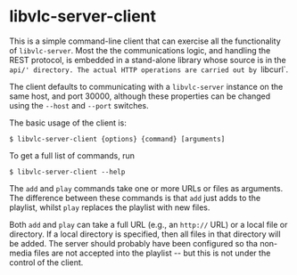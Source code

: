 # libvlc-server-client

This is a simple command-line client that can exercise all the functionality
of `libvlc-server`. Most the the communications logic, and handling the
REST protocol, is embedded in a stand-alone library whose source is
in the `api/' directory. The actual HTTP operations are carried out by
`libcurl`. 

The client defaults to communicating with a `libvlc-server` instance on
the same host, and port 30000, although these properties can be
changed using the `--host` and `--port` switches. 

The basic usage of the client is:

    $ libvlc-server-client {options} {command} [arguments]

To get a full list of commands, run

    $ libvlc-server-client --help

The `add` and `play` commands take one or more URLs or files as 
arguments. The difference between these commands is that `add` just
adds to the playlist, whilst `play` replaces the playlist with new files.

Both `add` and `play` can take a full URL (e.g., an `http://` URL) or
a local file or directory. If a local directory is specified, then
all files in that directory will be added. The server should probably
have been configured so tha non-media files are not accepted into
the playlist -- but this is not under the control of the client.


